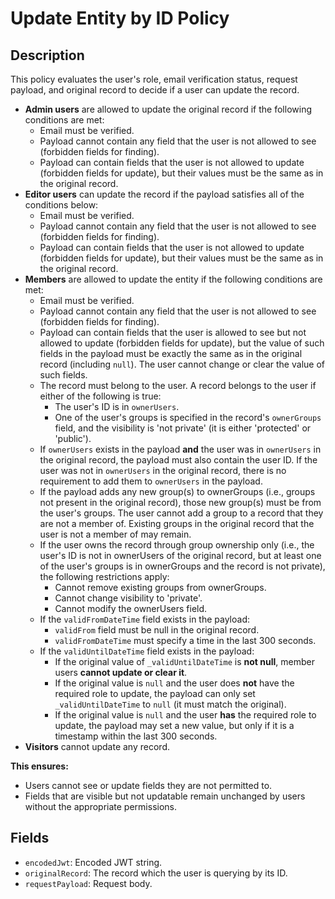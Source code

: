 # Update Entity by ID Policy

## Description

This policy evaluates the user's role, email verification status, request payload, and original record to decide if a user can update the record.

- **Admin users** are allowed to update the original record if the following conditions are met:
    - Email must be verified.
    - Payload cannot contain any field that the user is not allowed to see (forbidden fields for finding).
    - Payload can contain fields that the user is not allowed to update (forbidden fields for update), but their values must be the same as in the original record.
- **Editor users** can update the record if the payload satisfies all of the conditions below:
    - Email must be verified.
    - Payload cannot contain any field that the user is not allowed to see (forbidden fields for finding).
    - Payload can contain fields that the user is not allowed to update (forbidden fields for update), but their values must be the same as in the original record.
- **Members** are allowed to update the entity if the following conditions are met:
    - Email must be verified.
    - Payload cannot contain any field that the user is not allowed to see (forbidden fields for finding).
    - Payload can contain fields that the user is allowed to see but not allowed to update (forbidden fields for update), but the value of such fields in the payload must be exactly the same as in the original record (including `null`). The user cannot change or clear the value of such fields.
    - The record must belong to the user. A record belongs to the user if either of the following is true:
        - The user's ID is in `ownerUsers`.
        - One of the user's groups is specified in the record's `ownerGroups` field, and the visibility is 'not private' (it is either 'protected' or 'public').
    - If `ownerUsers` exists in the payload **and** the user was in `ownerUsers` in the original record, the payload must also contain the user ID. If the user was not in `ownerUsers` in the original record, there is no requirement to add them to `ownerUsers` in the payload.
    -  If the payload adds any new group(s) to ownerGroups (i.e., groups not present in the original record), those new group(s) must be from the user's groups. The user cannot add a group to a record that they are not a member of. Existing groups in the original record that the user is not a member of may remain.
     - If the user owns the record through group ownership only (i.e., the user's ID is not in ownerUsers of the original record, but at least one of the user's groups is in ownerGroups and the record is not private), the following restrictions apply:
        - Cannot remove existing groups from ownerGroups.
        - Cannot change visibility to 'private'.
        - Cannot modify the ownerUsers field.
    - If the `validFromDateTime` field exists in the payload:
        - `validFrom` field must be null in the original record.
        - `validFromDateTime` must specify a time in the last 300 seconds.
    - If the `validUntilDateTime` field exists in the payload:
        - If the original value of `_validUntilDateTime` is **not null**, member users **cannot update or clear it**.
        - If the original value is `null` and the user does **not** have the required role to update, the payload can only set `_validUntilDateTime` to `null` (it must match the original).
        - If the original value is `null` and the user **has** the required role to update, the payload may set a new value, but only if it is a timestamp within the last 300 seconds.
- **Visitors** cannot update any record.

**This ensures:**
- Users cannot see or update fields they are not permitted to.
- Fields that are visible but not updatable remain unchanged by users without the appropriate permissions.

## Fields

- `encodedJwt`: Encoded JWT string.
- `originalRecord`: The record which the user is querying by its ID.
- `requestPayload`: Request body.
